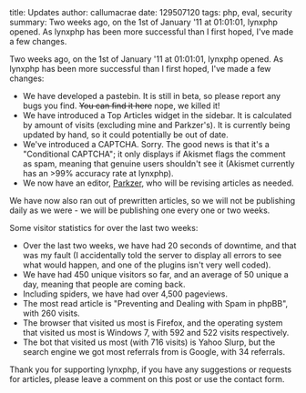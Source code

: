 <info>
title: Updates
author: callumacrae
date: 129507120
tags: php, eval, security
summary: Two weeks ago, on the 1st of January '11 at 01:01:01, lynxphp opened. As lynxphp has been more successful than I first hoped, I've made a few changes.
</info>

Two weeks ago, on the 1st of January '11 at 01:01:01, lynxphp opened. As lynxphp has been more successful than I first hoped, I've made a few changes:

* We have developed a pastebin. It is still in beta, so please report any bugs you find. <s>You can find it here</s> nope, we killed it!
* We have introduced a Top Articles widget in the sidebar. It is calculated by amount of visits (excluding mine and Parkzer's). It is currently being updated by hand, so it could potentially be out of date.
* We've introduced a CAPTCHA. Sorry. The good news is that it's a "Conditional CAPTCHA"; it only displays if Akismet flags the comment as spam, meaning that genuine users shouldn't see it (Akismet currently has an >99% accuracy rate at lynxphp).
* We now have an editor, [Parkzer](http://parkzer.com), who will be revising articles as needed.

We have now also ran out of prewritten articles, so we will not be publishing daily as we were - we will be publishing one every one or two weeks.

Some visitor statistics for over the last two weeks:

* Over the last two weeks, we have had 20 seconds of downtime, and that was my fault (I accidentally told the server to display all errors to see what would happen, and one of the plugins isn't very well coded).
* We have had 450 unique visitors so far, and an average of 50 unique a day, meaning that people are coming back.
* Including spiders, we have had over 4,500 pageviews.
* The most read article is "Preventing and Dealing with Spam in phpBB", with 260 visits.
* The browser that visited us most is Firefox, and the operating system that visited us most is Windows 7, with 592 and 522 visits respectively.
* The bot that visited us most (with 716 visits) is Yahoo Slurp, but the search engine we got most referrals from is Google, with 34 referrals.

Thank you for supporting lynxphp, if you have any suggestions or requests for articles, please leave a comment on this post or use the contact form.
